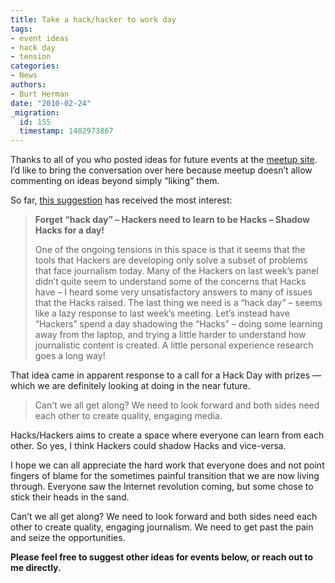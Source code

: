 ```yaml
---
title: Take a hack/hacker to work day
tags:
- event ideas
- hack day
- tension
categories:
- News
authors:
- Burt Herman
date: "2010-02-24"
_migration:
  id: 155
  timestamp: 1482973867
---
```


Thanks to all of you who posted ideas for future events at the [meetup site][1]. I&#8217;d like to bring the conversation over here because meetup doesn&#8217;t allow commenting on ideas beyond simply &#8220;liking&#8221; them.

So far, [this suggestion][2] has received the most interest:

> **Forget &#8220;hack day&#8221; &#8211; Hackers need to learn to be Hacks &#8211; Shadow Hacks for a day!**
> 
> One of the ongoing tensions in this space is that it seems that the tools that Hackers are developing only solve a subset of problems that face journalism today. Many of the Hackers on last week&#8217;s panel didn&#8217;t quite seem to understand some of the concerns that Hacks have &#8211; I heard some very unsatisfactory answers to many of issues that the Hacks raised. The last thing we need is a &#8220;hack day&#8221; &#8211; seems like a lazy response to last week&#8217;s meeting. Let&#8217;s instead have &#8220;Hackers&#8221; spend a day shadowing the &#8220;Hacks&#8221; &#8211; doing some learning away from the laptop, and trying a little harder to understand how journalistic content is created. A little personal experience research goes a long way!

That idea came in apparent response to a call for a Hack Day with prizes &#8212; which we are definitely looking at doing in the near future.

> Can't we all get along? We need to look forward and both sides need each other to create quality, engaging media.

Hacks/Hackers aims to create a space where everyone can learn from each other. So yes, I think Hackers could shadow Hacks and vice-versa.

I hope we can all appreciate the hard work that everyone does and not point fingers of blame for the sometimes painful transition that we are now living through. Everyone saw the Internet revolution coming, but some chose to stick their heads in the sand.

Can&#8217;t we all get along? We need to look forward and both sides need each other to create quality, engaging journalism. We need to get past the pain and seize the opportunities.

**Please feel free to suggest other ideas for events below, or reach out to me directly.**

 [1]: http://www.meetup.com/hacksandhackers/ideas/
 [2]: http://www.meetup.com/hacksandhackers/ideas/115842/